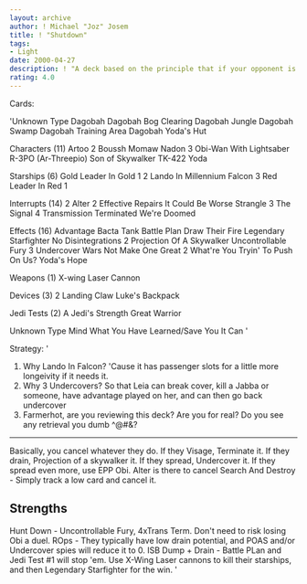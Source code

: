 ```yaml
---
layout: archive
author: ! Michael "Joz" Josem
title: ! "Shutdown"
tags:
- Light
date: 2000-04-27
description: ! "A deck based on the principle that if your opponent is making you lose 0 force per turn, you only need to make them lose 1 or 2 force per turn."
rating: 4.0
---
```

Cards: 

'Unknown Type
       Dagobah
       Dagobah Bog Clearing
       Dagobah Jungle
       Dagobah Swamp
       Dagobah Training Area
       Dagobah Yoda's Hut

Characters (11)
       Artoo
     2 Boussh
       Momaw Nadon
     3 Obi-Wan With Lightsaber
       R-3PO (Ar-Threepio)
       Son of Skywalker
       TK-422
       Yoda

Starships (6)
       Gold Leader In Gold 1
     2 Lando In Millennium Falcon
     3 Red Leader In Red 1

Interrupts (14)
     2 Alter
     2 Effective Repairs
       It Could Be Worse
       Strangle
     3 The Signal
     4 Transmission Terminated
       We're Doomed

Effects (16)
       Advantage
       Bacta Tank
       Battle Plan
       Draw Their Fire
       Legendary Starfighter
       No Disintegrations
     2 Projection Of A Skywalker
       Uncontrollable Fury
     3 Undercover
       Wars Not Make One Great
     2 What're You Tryin' To Push On Us?
       Yoda's Hope

Weapons (1)
       X-wing Laser Cannon

Devices (3)
     2 Landing Claw
       Luke's Backpack

Jedi Tests (2)
       A Jedi's Strength
       Great Warrior

Unknown Type
       Mind What You Have Learned/Save You It Can
'

Strategy: '

1) Why Lando In Falcon?  'Cause it has passenger slots for a little more longeivity if it needs it.
2) Why 3 Undercovers?  So that Leia can break cover, kill a Jabba or someone, have advantage played on her, and can then go back undercover
3) Farmerhot, are you reviewing this deck?  Are you for real?  Do you see any retrieval you dumb ^@#&?

-------------
Basically, you cancel whatever they do.  If they Visage, Terminate it.	If they drain, Projection of a skywalker it.  If they spread, Undercover it.  If they spread even more, use EPP Obi.
Alter is there to cancel Search And Destroy - Simply track a low card and cancel it.

Strengths
-----------
Hunt Down - Uncontrollable Fury, 4xTrans Term.	Don't need to risk losing Obi a duel.
ROps - They typically have low drain potential, and POAS and/or Undercover spies will reduce it to 0.
ISB Dump + Drain - Battle PLan and Jedi Test #1 will stop 'em.  Use X-Wing Laser cannons to kill their starships, and then Legendary Starfighter for the win.	'